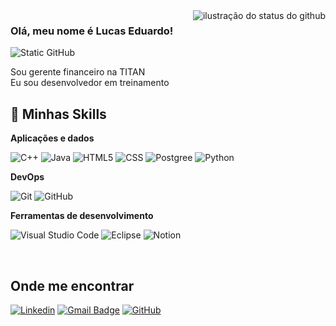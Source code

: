 <img align='right' src="https://github-readme-stats.vercel.app/api?username=stfens&show_icons=true&title_color=783c00&text_color=af552e&icon_color=783c00&bg_color=f8efd4&cache_seconds=2300" alt="ilustração do status do github">

### Olá, meu nome é Lucas Eduardo!

<img src="https://img.shields.io/static/v1?label=Overview&message=stfens&color=f8efd4&style=for-the-badge&logo=GitHub" alt="Static GitHub">

<p>Sou gerente financeiro na TITAN <br/> Eu sou desenvolvedor em treinamento</p>

## 🚀 Minhas Skills

**Aplicações e dados**

![C++](https://img.shields.io/badge/-C++-333333?style=flat&logo=C%2B%2B&logoColor=00599C)
![Java](https://img.shields.io/badge/-Java-333333?style=flat&logo=Java&logoColor=007396)
![HTML5](https://img.shields.io/badge/-HTML5-333333?style=flat&logo=HTML5)
![CSS](https://img.shields.io/badge/-CSS-333333?style=flat&logo=CSS3&logoColor=1572B6)
![Postgree](https://img.shields.io/badge/-PostGreSQL-333333?style=flat&logo=postgresql)
![Python](https://img.shields.io/badge/-Python-333333?style=flat&logo=python)

<!--**Utilidades**

![Insomnia](https://img.shields.io/badge/-Insomnia-333333?style=flat&logo=insomnia)
![Postman](https://img.shields.io/badge/-Postman-333333?style=flat&logo=postman)-->

**DevOps**

![Git](https://img.shields.io/badge/-Git-333333?style=flat&logo=git)
![GitHub](https://img.shields.io/badge/-GitHub-333333?style=flat&logo=github)

**Ferramentas de desenvolvimento**

![Visual Studio Code](https://img.shields.io/badge/-Visual%20Studio%20Code-333333?style=flat&logo=visual-studio-code&logoColor=007ACC)
![Eclipse](https://img.shields.io/badge/-Eclipse-333333?style=flat&logo=eclipse-ide&logoColor=2C2255)
![Notion](https://img.shields.io/badge/-Notion-333333?style=flat&logo=notion&logoColor=007ACC)

<br/>

## Onde me encontrar

[![Linkedin](https://img.shields.io/badge/-Lucas-blue?style=flat-square&logo=Linkedin&logoColor=white&link=www.linkedin.com/in/lucas-eduardo-530318153)](www.linkedin.com/in/lucas-eduardo-530318153)
[![Gmail Badge](https://img.shields.io/badge/-lucaseduardo@ufba.br-006bed?style=flat-square&logo=Gmail&logoColor=white&link=mailto:lucaseduardo@ufba.br)](mailto:lucaseduardo@ufba.br)
[![GitHub](https://img.shields.io/github/followers/iuricode?label=follow&style=social)]([LINK-DO-SEU-GITHUB](https://github.com/stfens))



